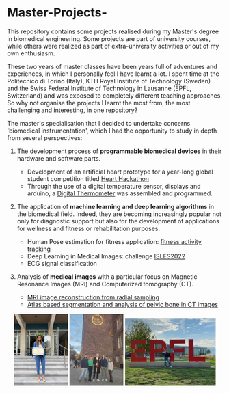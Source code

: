 # Master-Projects-
This repository contains some projects realised during my Master's degree in biomedical engineering. Some projects are part of university courses, while others were realized as part of extra-university activities or out of my own enthusiasm. 

These two years of master classes have been years full of adventures and experiences, in which I personally feel I have learnt a lot. I spent time at the Politecnico di Torino (Italy), KTH Royal Institute of Technology (Sweden) and the Swiss Federal Institute of Technology in Lausanne (EPFL, Switzerland) and was exposed to completely different teaching approaches. So why not organise the projects I learnt the most from, the most challenging and interesting, in one repository? 

The master's specialisation that I decided to undertake concerns 'biomedical instrumentation', which I had the opportunity to study in depth from several perspectives:

1. The development process of **programmable biomedical devices** in their hardware and software parts. 
   * Development of an artificial heart prototype for a year-long global student competition titled [Heart Hackathon](https://github.com/RebeccaBonato/Master-Projects-/blob/main/Heart%20Hackathon/Heart%20Hackathon.md)
   * Through the use of a digital temperature sensor, displays and arduino, a [Digital Thermometer](https://github.com/RebeccaBonato/Master-Projects-/blob/main/Digital%20Thermometer/DigitalThermometer.md) was assembled and programmed.

2. The application of **machine learning and deep learning algorithms** in the biomedical field. Indeed, they are becoming increasingly popular not only for diagnostic support but also for the development of applications for wellness and fitness or rehabilitation purposes.
  
   * Human Pose estimation for fitness application: [fitness activity tracking](https://github.com/RebeccaBonato/Master-Projects-/blob/main/Fitness%20Activity%20Tracking/Fitness%20Activity%20Tracking.md)
   * Deep Learning in Medical Images: challenge [ISLES2022](https://github.com/RebeccaBonato/Master-Projects-/blob/main/ISLES22/README.md)
   * ECG signal classification
     
4. Analysis of **medical images** with a particular focus on Magnetic Resonance Images (MRI) and Computerized tomography (CT).
   * [MRI image reconstruction from radial sampling](https://github.com/RebeccaBonato/Master-Projects-/blob/main/Radial%20sampling%20in%20MRI/README.md)
   * [Atlas based segmentation and analysis of pelvic bone in CT images](https://github.com/RebeccaBonato/Master-Projects-/tree/main/Segmentation%20Atlas)


<p align="center">
  <img src="https://github.com/RebeccaBonato/Master-Projects-/blob/main/images/LAUREA.jpg" alt="polito" width="25%">
  <img src="https://github.com/RebeccaBonato/Master-Projects-/blob/main/images/KTH.jpeg" alt="KTH" width="25%">
  <img src="https://github.com/RebeccaBonato/Master-Projects-/blob/main/images/epfl.jpeg" alt="EPFL" width="42%">
</p>
